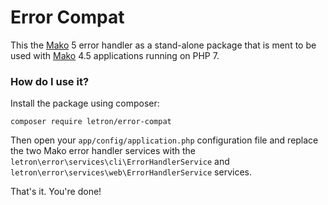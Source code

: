 # Error Compat

This the [Mako](https://makoframework.com) 5 error handler as a stand-alone package that is ment to be used with [Mako](https://makoframework.com) 4.5 applications running on PHP 7.

### How do I use it?

Install the package using composer:

	composer require letron/error-compat

Then open your ```app/config/application.php``` configuration file and replace the two Mako error handler services with the ```letron\error\services\cli\ErrorHandlerService``` and ```letron\error\services\web\ErrorHandlerService``` services.

That's it. You're done!